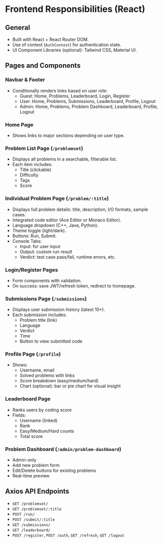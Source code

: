 # Frontend Responsibilities (React)

## General
- Built with React + React Router DOM.
- Use of context (`AuthContext`) for authentication state.
- UI Component Libraries (optional): Tailwind CSS, Material UI.

## Pages and Components

### Navbar & Footer
- Conditionally renders links based on user role:
  - Guest: Home, Problems, Leaderboard, Login, Register
  - User: Home, Problems, Submissions, Leaderboard, Profile, Logout
  - Admin: Home, Problems, Problem Dashboard, Leaderboard, Profile, Logout

### Home Page
- Shows links to major sections depending on user type.

### Problem List Page (`/problemset`)
- Displays all problems in a searchable, filterable list.
- Each item includes:
  - Title (clickable)
  - Difficulty
  - Tags
  - Score

### Individual Problem Page (`/problem/:title`)
- Displays full problem details: title, description, I/O formats, sample cases.
- Integrated code editor (Ace Editor or Monaco Editor).
- Language dropdown (C++, Java, Python).
- Theme toggle (light/dark).
- Buttons: Run, Submit.
- Console Tabs:
  - Input: for user input
  - Output: custom run result
  - Verdict: test case pass/fail, runtime errors, etc.

### Login/Register Pages
- Form components with validation.
- On success: save JWT/refresh token, redirect to homepage.

### Submissions Page (`/submissions`)
- Displays user submission history (latest 10+).
- Each submission includes:
  - Problem title (link)
  - Language
  - Verdict
  - Time
  - Button to view submitted code

### Profile Page (`/profile`)
- Shows:
  - Username, email
  - Solved problems with links
  - Score breakdown (easy/medium/hard)
  - Chart (optional): bar or pie chart for visual insight

### Leaderboard Page
- Ranks users by coding score
- Fields:
  - Username (linked)
  - Rank
  - Easy/Medium/Hard counts
  - Total score

### Problem Dashboard (`/admin/problem-dashboard`)
- Admin-only
- Add new problem form
- Edit/Delete buttons for existing problems
- Real-time preview

## Axios API Endpoints
- `GET /problemset/`
- `GET /problemset/:title`
- `POST /run/`
- `POST /submit/:title`
- `GET /submissions/`
- `GET /leaderboard/`
- `POST /register`, `POST /auth`, `GET /refresh`, `GET /logout`
